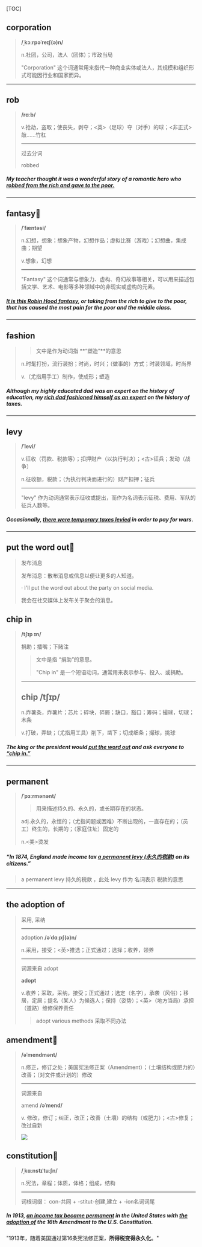 [TOC]

## corporation

> **/ˌkɔːrpəˈreɪʃ(ə)n/**
>
> n.社团，公司，法人（团体）；市政当局
>
> "Corporation" 这个词通常用来指代一种商业实体或法人，其规模和组织形式可能因行业和国家而异。

---

## rob

> **/rɑːb/**
>
> v.抢劫，盗取；使丧失，剥夺；<英>（足球）夺（对手）的球；<非正式> 敲……竹杠
>
> ---
>
> 过去分词
>
> robbed

##### My teacher thought it was a wonderful story of a romantic hero who <u>**robbed** from the rich and gave to the poor.</u>

---

## fantasy🚩

> **/ˈfæntəsi/**
>
> n.幻想，想象；想象产物，幻想作品；虚拟比赛（游戏）；幻想曲，集成曲；期望
>
> v.想象，幻想
>
> ---
>
> "Fantasy" 这个词通常与想象力、虚构、奇幻故事等相关，可以用来描述包括文学、艺术、电影等多种领域中的非现实或虚构的元素。

##### <u>It is this Robin Hood **fantasy**</u>, or taking from the rich to give to the poor, that has caused the most pain for the poor and the middle class.

---

## fashion

> > 文中是作为动词指 **“塑造”**的意思
>
> n.时髦打扮，流行装扮；时尚，时兴；（做事的）方式；时装领域，时尚界
>
> v.（尤指用手工）制作，使成形；塑造

##### Although my highly educated dad was an expert on the history of education, my <u>rich dad **fashioned** himself as an expert</u> on the history of taxes.

---

## levy

> **/ˈlevi/**
>
> v.征收（罚款、税款等）；扣押财产（以执行判决）；<古>征兵；发动（战争）
>
> n.征收额，税款；（为执行判决而进行的）财产扣押；征兵
>
> ---
>
> "levy" 作为动词通常表示征收或提出，而作为名词表示征税、费用、军队的征兵人数等。

##### Occasionally, <u>there were temporary taxes **levied**</u> in order to pay for wars.

---

## put the word out🚩

> 发布消息
>
> 发布消息：散布消息或信息以便让更多的人知道。
>
> · I'll put the word out about the party on social media.
>
> 我会在社交媒体上发布关于聚会的消息。

## chip in

> **/tʃɪp ɪn/**
>
> 捐助；插嘴；下赌注
>
> > 文中是指  “捐助”的意思。
> >
> > "Chip in" 是一个短语动词，通常用来表示参与、投入、或捐助。
>
> ---
>
> ## chip  /tʃɪp/
>
> n.炸薯条，炸薯片；芯片；碎块，碎屑；缺口，豁口；筹码；撮球，切球；木条
>
> v.打破，弄缺；（尤指用工具）削下，凿下；切成细条；撮球，挑球

##### The king or the president would <u>**put the word out**</u> and ask everyone to **<u>“chip in.”</u>** 

---

## permanent

> **/ˈpɜːrmənənt/**
>
> > 用来描述持久的、永久的，或长期存在的状态。
>
> adj.永久的，永恒的；（尤指问题或困难）不断出现的，一直存在的；（员工）终生的，长期的；（家庭住址）固定的
>
> n.<美>烫发
>

##### “In 1874, England made income tax <u>a **permanent** levy (永久的税款)</u> on its citizens.”

> a permanent levy 持久的税款 ，此处 levy 作为 名词表示 税款的意思

---

## the adoption of

> 采用, 采纳
>
> ---
>
> adoption **/əˈdɑːpʃ(ə)n/**
>
> n.采用，接受；<英>推选；正式通过；选择；收养，领养
>
> ---
>
> 词源来自 adopt
>
> **adopt**
>
> v.收养；采取，采纳，接受；正式通过；选定（名字），承袭（风俗）；移居，定居；提名（某人）为候选人；保持（姿势）；<英>（地方当局）承担（道路）维修保养责任
>
> > adopt various methods 采取不同办法

## amendment🚩

> **/əˈmendmənt/**
>
> n.修正，修订之处；美国宪法修正案（Amendment）；（土壤结构或肥力的）改善；（对文件或计划的）修改
>
> ---
>
> 词源来自
>
> amend	**/əˈmend/**
>
> v.	修改，修订；纠正，改正；改善（土壤）的结构（或肥力）；<古>修复；改过自新
>
> ![](https://ydlunacommon-cdn.nosdn.127.net/16f8b1889ec537a236ec0f0292518bc0.jpg?)

## constitution🚩

> **/ˌkɑːnstɪˈtuːʃn/**
>
> n.宪法，章程；体质，体格；组成，结构
>
> ---
>
> 词根词缀： con-共同 + -stitut-创建,建立 + -ion名词词尾

##### In 1913, <u>an income tax became permanent</u> in the United States with **<u>the adoption of</u>** the 16th **Amendment** to the U.S. **Constitution**.

"1913年，随着美国通过第16条宪法修正案，**所得税变得永久化**。"
